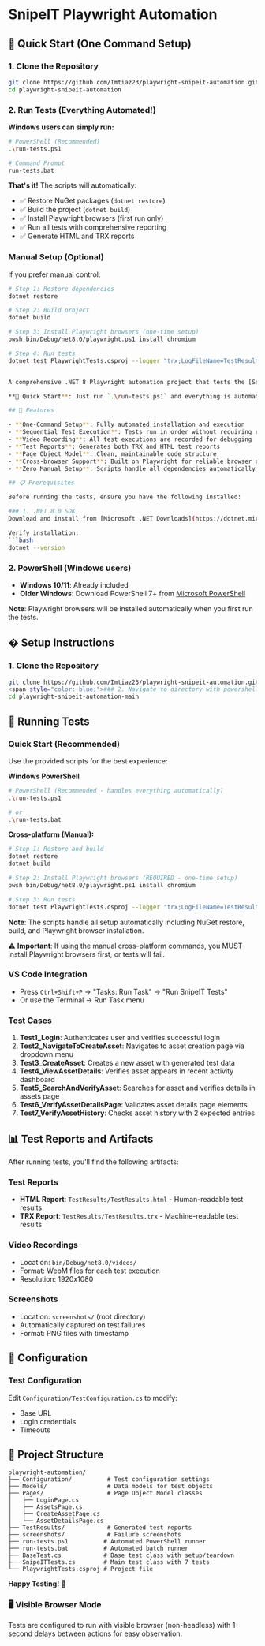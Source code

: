 # SnipeIT Playwright Automation
## 🚀 Quick Start (One Command Setup)

### 1. Clone the Repository
```bash
git clone https://github.com/Imtiaz23/playwright-snipeit-automation.git
cd playwright-snipeit-automation
```

### 2. Run Tests (Everything Automated!)
**Windows users can simply run:**
```bash
# PowerShell (Recommended)
.\run-tests.ps1

# Command Prompt
run-tests.bat
```

**That's it!** The scripts will automatically:
- ✅ Restore NuGet packages (`dotnet restore`)
- ✅ Build the project (`dotnet build`)  
- ✅ Install Playwright browsers (first run only)
- ✅ Run all tests with comprehensive reporting
- ✅ Generate HTML and TRX reports

### Manual Setup (Optional)
If you prefer manual control:

```bash
# Step 1: Restore dependencies
dotnet restore

# Step 2: Build project
dotnet build

# Step 3: Install Playwright browsers (one-time setup)
pwsh bin/Debug/net8.0/playwright.ps1 install chromium

# Step 4: Run tests
dotnet test PlaywrightTests.csproj --logger "trx;LogFileName=TestResults.trx" --logger "html;LogFileName=TestResults.html" --verbosity normal --settings test.runsettings


A comprehensive .NET 8 Playwright automation project that tests the [SnipeIT demo application](https://develop.snipeitapp.com/) using modern C# practices and industry-standard test automation patterns.

**🎯 Quick Start**: Just run `.\run-tests.ps1` and everything is automated!

## 🚀 Features

- **One-Command Setup**: Fully automated installation and execution
- **Sequential Test Execution**: Tests run in order without requiring repeated logins
- **Video Recording**: All test executions are recorded for debugging
- **Test Reports**: Generates both TRX and HTML test reports
- **Page Object Model**: Clean, maintainable code structure
- **Cross-browser Support**: Built on Playwright for reliable browser automation
- **Zero Manual Setup**: Scripts handle all dependencies automatically

## 📋 Prerequisites

Before running the tests, ensure you have the following installed:

### 1. .NET 8.0 SDK
Download and install from [Microsoft .NET Downloads](https://dotnet.microsoft.com/download/dotnet/8.0)

Verify installation:
```bash
dotnet --version
```

### 2. PowerShell (Windows users)
- **Windows 10/11**: Already included
- **Older Windows**: Download PowerShell 7+ from [Microsoft PowerShell](https://github.com/PowerShell/PowerShell)

**Note**: Playwright browsers will be installed automatically when you first run the tests.

## � Setup Instructions

### 1. Clone the Repository
```bash
git clone https://github.com/Imtiaz23/playwright-snipeit-automation.git (or #download zip and extract)
<span style="color: blue;">### 2. Navigate to directory with powershell</span>
cd playwright-snipeit-automation-main
```

## 🧪 Running Tests

### Quick Start (Recommended)
Use the provided scripts for the best experience:

**Windows PowerShell**
```bash
# PowerShell (Recommended - handles everything automatically)
.\run-tests.ps1

# or
.\run-tests.bat
```

**Cross-platform (Manual):**
```bash
# Step 1: Restore and build
dotnet restore
dotnet build

# Step 2: Install Playwright browsers (REQUIRED - one-time setup)
pwsh bin/Debug/net8.0/playwright.ps1 install chromium

# Step 3: Run tests
dotnet test PlaywrightTests.csproj --logger "trx;LogFileName=TestResults.trx" --logger "html;LogFileName=TestResults.html" --verbosity normal --settings test.runsettings
```

**Note**: The scripts handle all setup automatically including NuGet restore, build, and Playwright browser installation.

⚠️ **Important**: If using the manual cross-platform commands, you MUST install Playwright browsers first, or tests will fail.

### VS Code Integration
- Press `Ctrl+Shift+P` → "Tasks: Run Task" → "Run SnipeIT Tests"
- Or use the Terminal → Run Task menu

### Test Cases
1. **Test1_Login**: Authenticates user and verifies successful login
2. **Test2_NavigateToCreateAsset**: Navigates to asset creation page via dropdown menu
3. **Test3_CreateAsset**: Creates a new asset with generated test data
4. **Test4_ViewAssetDetails**: Verifies asset appears in recent activity dashboard
5. **Test5_SearchAndVerifyAsset**: Searches for asset and verifies details in assets page
6. **Test6_VerifyAssetDetailsPage**: Validates asset details page elements
7. **Test7_VerifyAssetHistory**: Checks asset history with 2 expected entries

## 📊 Test Reports and Artifacts

After running tests, you'll find the following artifacts:

### Test Reports
- **HTML Report**: `TestResults/TestResults.html` - Human-readable test results
- **TRX Report**: `TestResults/TestResults.trx` - Machine-readable test results

### Video Recordings
- Location: `bin/Debug/net8.0/videos/`
- Format: WebM files for each test execution
- Resolution: 1920x1080

### Screenshots
- Location: `screenshots/` (root directory)
- Automatically captured on test failures
- Format: PNG files with timestamp

## 🔧 Configuration

### Test Configuration
Edit `Configuration/TestConfiguration.cs` to modify:
- Base URL
- Login credentials
- Timeouts
## 📁 Project Structure

```
playwright-automation/
├── Configuration/          # Test configuration settings
├── Models/                 # Data models for test objects  
├── Pages/                  # Page Object Model classes
│   ├── LoginPage.cs
│   ├── AssetsPage.cs
│   ├── CreateAssetPage.cs
│   └── AssetDetailsPage.cs
├── TestResults/            # Generated test reports
├── screenshots/            # Failure screenshots
├── run-tests.ps1          # Automated PowerShell runner
├── run-tests.bat          # Automated batch runner
├── BaseTest.cs            # Base test class with setup/teardown
├── SnipeITTests.cs        # Main test class with 7 tests
└── PlaywrightTests.csproj # Project file
```

**Happy Testing!** 🚀

### 🖥️ Visible Browser Mode
Tests are configured to run with visible browser (non-headless) with 1-second delays between actions for easy observation.